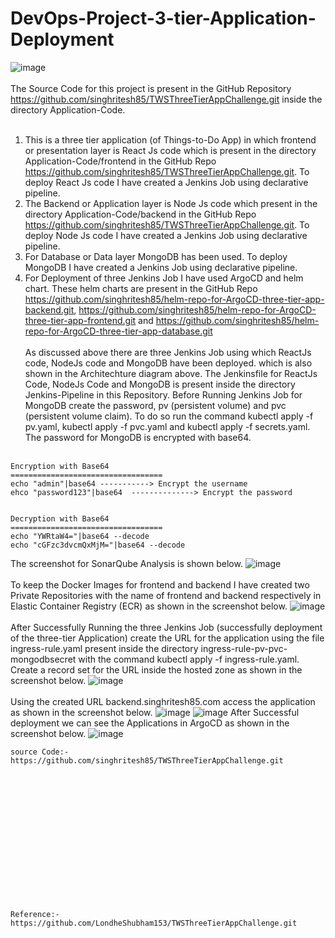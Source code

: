 # DevOps-Project-3-tier-Application-Deployment
![image](https://github.com/singhritesh85/DevOps-Project-3-tier-Application-Deployment/assets/56765895/da9fb238-073b-4b68-8f83-90ed31ba7256)
<br><br/>
The Source Code for this project is present in the GitHub Repository https://github.com/singhritesh85/TWSThreeTierAppChallenge.git inside the directory Application-Code.
<br><br/>
1. This is a three tier application (of Things-to-Do App) in which frontend or presentation layer is React Js code which is present in the directory Application-Code/frontend in the GitHub Repo https://github.com/singhritesh85/TWSThreeTierAppChallenge.git. To deploy React Js code I have created a Jenkins Job using declarative pipeline.
2. The Backend or Application layer is Node Js code which present in the directory Application-Code/backend in the GitHub Repo https://github.com/singhritesh85/TWSThreeTierAppChallenge.git. To deploy Node Js code I have created a Jenkins Job using declarative pipeline.
3. For Database or Data layer MongoDB has been used. To deploy MongoDB I have created a Jenkins Job using declarative pipeline.
4. For Deployment of three Jenkins Job I have used ArgoCD and helm chart. These helm charts are present in the GitHub Repo https://github.com/singhritesh85/helm-repo-for-ArgoCD-three-tier-app-backend.git, https://github.com/singhritesh85/helm-repo-for-ArgoCD-three-tier-app-frontend.git and https://github.com/singhritesh85/helm-repo-for-ArgoCD-three-tier-app-database.git
<br><br/>
As discussed above there are three Jenkins Job using which ReactJs code, NodeJs code and MongoDB have been deployed. which is also shown in the Architechture diagram above. The Jenkinsfile for ReactJs Code, NodeJs Code and MongoDB is present inside the directory Jenkins-Pipeline in this Repository. Before Running Jenkins Job for MongoDB create the password, pv (persistent volume) and pvc (persistent volume claim). To do so run the command kubectl apply -f pv.yaml, kubectl apply -f pvc.yaml and kubectl apply -f secrets.yaml. The password for MongoDB is encrypted with base64. 
<br><br/>
```
Encryption with Base64
==================================
echo "admin"|base64 -----------> Encrypt the username
ehco "password123"|base64  --------------> Encrypt the password


Decryption with Base64
==================================
echo "YWRtaW4="|base64 --decode
echo "cGFzc3dvcmQxMjM="|base64 --decode
```
The screenshot for SonarQube Analysis is shown below.
![image](https://github.com/singhritesh85/DevOps-Project-3-tier-Application-Deployment/assets/56765895/fbd0843c-2ec5-4cb8-98fe-2bb15cc5c687)
<br><br/>
To keep the Docker Images for frontend and backend I have created two Private Repositories with the name of frontend and backend respectively in Elastic Container Registry (ECR) as shown in the screenshot below.
![image](https://github.com/singhritesh85/DevOps-Project-3-tier-Application-Deployment/assets/56765895/649640b1-be15-434e-834c-70760321d73a)
<br><br/>
After Successfully Running the three Jenkins Job (successfully deployment of the three-tier Application) create the URL for the application using the file ingress-rule.yaml present inside the directory ingress-rule-pv-pvc-mongodbsecret with the command kubectl apply -f ingress-rule.yaml. Create a record set for the URL inside the hosted zone as shown in the screenshot below.
![image](https://github.com/singhritesh85/DevOps-Project-3-tier-Application-Deployment/assets/56765895/9a079699-2b41-4111-a68e-0de87dd5572e)
<br><br/>
Using the created URL backend.singhritesh85.com access the application as shown in the screenshot below.
![image](https://github.com/singhritesh85/DevOps-Project-3-tier-Application-Deployment/assets/56765895/fd1e6c5b-cc39-4570-b08e-e6fccfb2b3a3)
![image](https://github.com/singhritesh85/DevOps-Project-3-tier-Application-Deployment/assets/56765895/31287e1e-d3f2-4f0d-95c2-a79fc4e9c670)
After Successful deployment we can see the Applications in ArgoCD as shown in the screenshot below.
![image](https://github.com/singhritesh85/DevOps-Project-3-tier-Application-Deployment/assets/56765895/56cc0a92-0c17-4c5d-bdba-9aa0ef97c722)


```
source Code:-  https://github.com/singhritesh85/TWSThreeTierAppChallenge.git
```
<br><br/>
<br><br/>
<br><br/>
<br><br/>
<br><br/>
<br><br/>
```
Reference:-   https://github.com/LondheShubham153/TWSThreeTierAppChallenge.git
```
